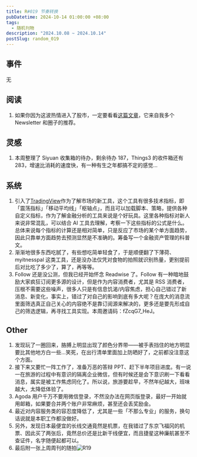 ```yaml
---
title: R#019 节奏转换
pubDatetime: 2024-10-14 01:00:00 +08:00
tags:
  - 随机刊物
description: "2024.10.08 ~ 2024.10.14"
postSlug: random_019
---
```


## 事件

无

## 阅读

1. 如果你因为这波热情进入了股市，一定要看看[这篇文章](https://mp.weixin.qq.com/s/92tiZMNcFAtLMr4LynAVmA)，它来自我多个 Newsletter 和圈子的推荐。

## 灵感

1. 本周整理了 Siyuan 收集箱的待办，剩余待办 187，Things3 的收件箱还有 283，增速比消耗的速度快，有一种有生之年都搞不定的感觉...

## 系统

1. 引入了[TradingView](https://cn.tradingview.com/chart/)作为了解市场的新工具，这个工具有很多技术指标，即「震荡指标」「移动平均线」「枢轴点」，而且可以加载脚本、策略，提供各种自定义指标，作为了解金融分析的工具来说是个好玩具。这里各种指标对新人来说非常混乱，可以结合 AI 工具去理解，考察一下这些指标的公式是什么。总体来说每个指标的计算还是相对简单，只是反应了市场的某个单方面趋势，因此只靠单方面趋势去预测显然是不准确的。筹备写一个金融资产管理的科普文。
2. 渐渐地很多东西吃腻了，有些想吃简单轻食了，于是顺便翻了下薄荷、myitnesspal 这类工具，还是没办法仅凭对食物的拍照就识别热量，更别提前后对比吃了多少了，算了，再等等。
3. Follow 还是没公测，但我已经开始怀念 Readwise 了。Follow 有一种暗地鼓励大家疯狂订阅更多源的设计，但是作为内容消费者，尤其是 RSS 消费者，压根不需要这些噪声，很多人只是有信息饥渴/内容焦虑，担心自己错过了新消息、新变化，事实上，错过了对自己的影响到底有多大呢？在庞大的消息流里面筛选真正自己关心的内容绝不是靠订阅源来解决的，更多还是要先形成自己的筛选逻辑，再寻找工具实现。本周邀请码：fZcqG7_HeJ。

## Other

1. 发现玩了一圈回来，胳膊上明显出现了颜色分界带——被手表挡住的地方明显要比其他地方白一些...笑死，在出行清单里面加上防晒好了，之前都没注意这个方面。
2. 接下来又要忙一阵工作了，准备万恶的答辩 PPT、赶下半年项目进度。有一说一在旅游的过程中有意识的隔离企业微信，但有时候还是会下意识刷一下看看消息，属实是被工作焦虑同化了。所以说，旅游要趁早，不然年纪越大，班味越大，太降低体验了。
3. Agoda 用户千万不要用微信登录，不然没办法在网页版登录，最好一开始就用邮箱，如果要合并两个账户非常麻烦，甚至还会丢奖励金。
4. 最近对内容服务类的容忍度降低了，尤其是一些「不那么专业」的服务，换句话说就是本职工作都没做好。
5. 另外，发现日本最便宜的长线交通竟然是机票，在我错过了东京飞福冈的机票、因此买了两张后，竟然总价还是比新干线便宜，而且捷星这种廉航甚至不查证件，名字随便起都可以。
6. 最后附一张上周周刊的随拍![R19](https://img.sakanano.moe/file/sakanano/public/images/article/f3ioio.jpg)
